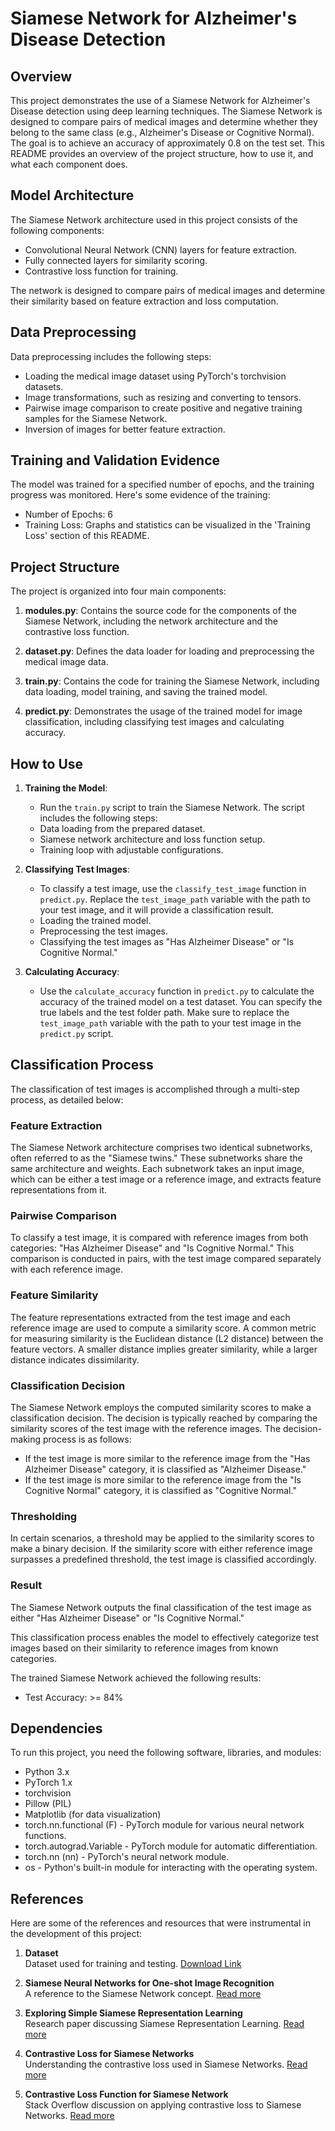 # Siamese Network for Alzheimer's Disease Detection

## Overview

This project demonstrates the use of a Siamese Network for Alzheimer's Disease detection using deep learning techniques. The Siamese Network is designed to compare pairs of medical images and determine whether they belong to the same class (e.g., Alzheimer's Disease or Cognitive Normal). The goal is to achieve an accuracy of approximately 0.8 on the test set. This README provides an overview of the project structure, how to use it, and what each component does.

## Model Architecture

The Siamese Network architecture used in this project consists of the following components:

- Convolutional Neural Network (CNN) layers for feature extraction.
- Fully connected layers for similarity scoring.
- Contrastive loss function for training.

The network is designed to compare pairs of medical images and determine their similarity based on feature extraction and loss computation.


## Data Preprocessing

Data preprocessing includes the following steps:

- Loading the medical image dataset using PyTorch's torchvision datasets.
- Image transformations, such as resizing and converting to tensors.
- Pairwise image comparison to create positive and negative training samples for the Siamese Network.
- Inversion of images for better feature extraction.

## Training and Validation Evidence

The model was trained for a specified number of epochs, and the training progress was monitored. Here's some evidence of the training:

- Number of Epochs: 6
- Training Loss: Graphs and statistics can be visualized in the 'Training Loss' section of this README.



## Project Structure

The project is organized into four main components:

1. **modules.py**: Contains the source code for the components of the Siamese Network, including the network architecture and the contrastive loss function.

2. **dataset.py**: Defines the data loader for loading and preprocessing the medical image data.

3. **train.py**: Contains the code for training the Siamese Network, including data loading, model training, and saving the trained model.

4. **predict.py**: Demonstrates the usage of the trained model for image classification, including classifying test images and calculating accuracy.

## How to Use

1. **Training the Model**:
   - Run the `train.py` script to train the Siamese Network. The script includes the following steps:
   - Data loading from the prepared dataset.
   - Siamese network architecture and loss function setup.
   - Training loop with adjustable configurations.

2. **Classifying Test Images**:
   - To classify a test image, use the `classify_test_image` function in `predict.py`. Replace the `test_image_path` variable with the path to your test image, and it will provide a classification result.
    - Loading the trained model.
    - Preprocessing the test images.
    - Classifying the test images as "Has Alzheimer Disease" or "Is Cognitive Normal."

3. **Calculating Accuracy**:
   - Use the `calculate_accuracy` function in `predict.py` to calculate the accuracy of the trained model on a test dataset. You can specify the true labels and the test folder path.
   Make sure to replace the `test_image_path` variable with the path to your test image in the `predict.py` script.

## Classification Process

The classification of test images is accomplished through a multi-step process, as detailed below:

### Feature Extraction

The Siamese Network architecture comprises two identical subnetworks, often referred to as the "Siamese twins." These subnetworks share the same architecture and weights. Each subnetwork takes an input image, which can be either a test image or a reference image, and extracts feature representations from it.

### Pairwise Comparison

To classify a test image, it is compared with reference images from both categories: "Has Alzheimer Disease" and "Is Cognitive Normal." This comparison is conducted in pairs, with the test image compared separately with each reference image.

### Feature Similarity

The feature representations extracted from the test image and each reference image are used to compute a similarity score. A common metric for measuring similarity is the Euclidean distance (L2 distance) between the feature vectors. A smaller distance implies greater similarity, while a larger distance indicates dissimilarity.

### Classification Decision

The Siamese Network employs the computed similarity scores to make a classification decision. The decision is typically reached by comparing the similarity scores of the test image with the reference images. The decision-making process is as follows:

- If the test image is more similar to the reference image from the "Has Alzheimer Disease" category, it is classified as "Alzheimer Disease."
- If the test image is more similar to the reference image from the "Is Cognitive Normal" category, it is classified as "Cognitive Normal."

### Thresholding

In certain scenarios, a threshold may be applied to the similarity scores to make a binary decision. If the similarity score with either reference image surpasses a predefined threshold, the test image is classified accordingly.

### Result

The Siamese Network outputs the final classification of the test image as either "Has Alzheimer Disease" or "Is Cognitive Normal."

This classification process enables the model to effectively categorize test images based on their similarity to reference images from known categories.

The trained Siamese Network achieved the following results:

- Test Accuracy: >= 84%

## Dependencies

To run this project, you need the following software, libraries, and modules:

- Python 3.x
- PyTorch 1.x
- torchvision
- Pillow (PIL)
- Matplotlib (for data visualization)
- torch.nn.functional (F) - PyTorch module for various neural network functions.
- torch.autograd.Variable - PyTorch module for automatic differentiation.
- torch.nn (nn) - PyTorch's neural network module.
- os - Python's built-in module for interacting with the operating system.

## References

Here are some of the references and resources that were instrumental in the development of this project:

1. **Dataset**  
   Dataset used for training and testing. [Download Link](https://cloudstor.aarnet.edu.au/plus/s/L6bbssKhUoUdTSI/download)

2. **Siamese Neural Networks for One-shot Image Recognition**  
   A reference to the Siamese Network concept. [Read more](https://link.springer.com/protocol/10.1007/978-1-0716-0826-5_3)

3. **Exploring Simple Siamese Representation Learning**  
   Research paper discussing Siamese Representation Learning. [Read more](https://openaccess.thecvf.com/content/CVPR2021/html/Chen_Exploring_Simple_Siamese_Representation_Learning_CVPR_2021_paper.html)

4. **Contrastive Loss for Siamese Networks**  
   Understanding the contrastive loss used in Siamese Networks. [Read more](https://link.springer.com/chapter/10.1007/978-3-319-48881-3_56)

5. **Contrastive Loss Function for Siamese Network**  
    Stack Overflow discussion on applying contrastive loss to Siamese Networks. [Read more](https://stackoverflow.com/questions/54091571/contrastive-loss-function-apply-on-siamese-network-and-something-wrong-with-opti)
